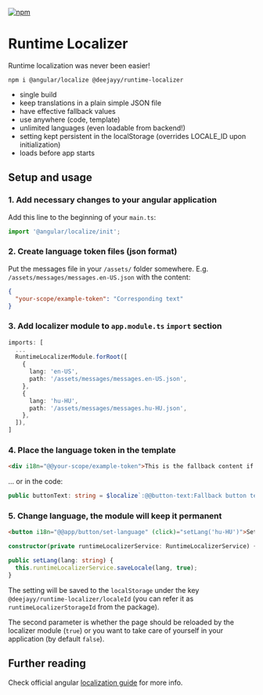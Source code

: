 [![npm](https://img.shields.io/npm/v/@deejayy/runtime-localizer?label=@deejayy/runtime-localizer)](https://www.npmjs.com/package/@deejayy/runtime-localizer)

# Runtime Localizer

Runtime localization was never been easier!

```
npm i @angular/localize @deejayy/runtime-localizer
```

- single build
- keep translations in a plain simple JSON file
- have effective fallback values
- use anywhere (code, template)
- unlimited languages (even loadable from backend!)
- setting kept persistent in the localStorage (overrides LOCALE_ID upon initialization)
- loads before app starts

## Setup and usage

### 1. Add necessary changes to your angular application

Add this line to the beginning of your `main.ts`:

```ts
import '@angular/localize/init';
```

### 2. Create language token files (json format)

Put the messages file in your `/assets/` folder somewhere. E.g. `/assets/messages/messages.en-US.json` with the content:

```json
{
  "your-scope/example-token": "Corresponding text"
}
```

### 3. Add localizer module to `app.module.ts` `import` section

```ts
imports: [
  ...
  RuntimeLocalizerModule.forRoot([
    {
      lang: 'en-US',
      path: '/assets/messages/messages.en-US.json',
    },
    {
      lang: 'hu-HU',
      path: '/assets/messages/messages.hu-HU.json',
    },
  ]),
]
```

### 4. Place the language token in the template

```html
<div i18n="@@your-scope/example-token">This is the fallback content if language file not found or token is missing.</div>
```

... or in the code:

```ts
public buttonText: string = $localize`:@@button-text:Fallback button text`;
```

### 5. Change language, the module will keep it permanent

```html
<button i18n="@@app/button/set-language" (click)="setLang('hu-HU')">Set language to: hu-HU</button>
```

```ts
constructor(private runtimeLocalizerService: RuntimeLocalizerService) {}

public setLang(lang: string) {
  this.runtimeLocalizerService.saveLocale(lang, true);
}
```

The setting will be saved to the `localStorage` under the key `@deejayy/runtime-localizer/localeId` (you can refer it as `runtimeLocalizerStorageId` from the package).

The second parameter is whether the page should be reloaded by the localizer module (`true`) or you want to take care of yourself in your application (by default `false`).


## Further reading

Check official angular [localization guide](https://angular.io/guide/i18n-common-overview) for more info.
